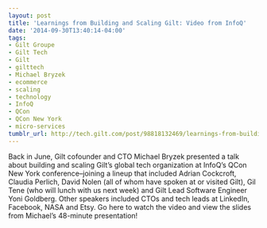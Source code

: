 ```yaml
---
layout: post
title: 'Learnings from Building and Scaling Gilt: Video from InfoQ'
date: '2014-09-30T13:40:14-04:00'
tags:
- Gilt Groupe
- Gilt Tech
- Gilt
- gilttech
- Michael Bryzek
- ecommerce
- scaling
- technology
- InfoQ
- QCon
- QCon New York
- micro-services
tumblr_url: http://tech.gilt.com/post/98818132469/learnings-from-building-and-scaling-gilt-video
---
```


Back in June, Gilt cofounder and CTO Michael Bryzek presented a talk about building and scaling Gilt’s global tech organization at InfoQ’s QCon New York conference–joining a lineup that included Adrian Cockcroft, Claudia Perlich, David Nolen (all of whom have spoken at or visited Gilt), Gil Tene (who will lunch with us next week) and Gilt Lead Software Engineer Yoni Goldberg. Other speakers included CTOs and tech leads at LinkedIn, Facebook, NASA and Etsy.
Go here to watch the video and view the slides from Michael’s 48-minute presentation!
